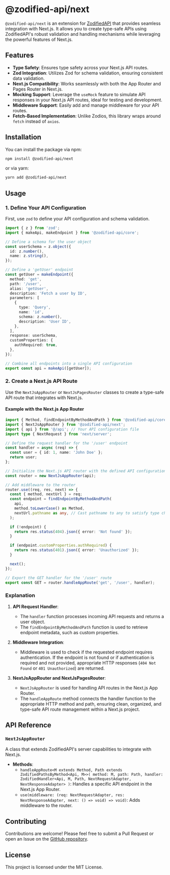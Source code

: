 # @zodified-api/next

`@zodified-api/next` is an extension for [ZodifiedAPI](https://www.npmjs.com/package/@zodified-api/core) that provides seamless integration with Next.js. It allows you to create type-safe APIs using ZodifiedAPI's robust validation and handling mechanisms while leveraging the powerful features of Next.js.

## Features

- **Type Safety**: Ensures type safety across your Next.js API routes.
- **Zod Integration**: Utilizes Zod for schema validation, ensuring consistent data validation.
- **Next.js Compatibility**: Works seamlessly with both the App Router and Pages Router in Next.js.
- **Mocking Support**: Leverage the `useMock` feature to simulate API responses in your Next.js API routes, ideal for testing and development.
- **Middleware Support**: Easily add and manage middleware for your API routes.
- **Fetch-Based Implementation**: Unlike Zodios, this library wraps around `fetch` instead of `axios`.

## Installation

You can install the package via npm:

```bash
npm install @zodified-api/next
```

or via yarn:

```bash
yarn add @zodified-api/next
```

## Usage

### 1. Define Your API Configuration

First, use `zod` to define your API configuration and schema validation.

```typescript
import { z } from 'zod';
import { makeApi, makeEndpoint } from '@zodified-api/core';

// Define a schema for the user object
const userSchema = z.object({
  id: z.number(),
  name: z.string(),
});

// Define a 'getUser' endpoint
const getUser = makeEndpoint({
  method: 'get',
  path: '/user',
  alias: 'getUser',
  description: 'Fetch a user by ID',
  parameters: [
    {
      type: 'Query',
      name: 'id',
      schema: z.number(),
      description: 'User ID',
    },
  ],
  response: userSchema,
  customProperties: {
    authRequired: true,
  },
});

// Combine all endpoints into a single API configuration
export const api = makeApi([getUser]);
```

### 2. Create a Next.js API Route

Use the `NextJsAppRouter` or `NextJsPagesRouter` classes to create a type-safe API route that integrates with Next.js.

#### Example with the Next.js App Router

```typescript
import { Method, findEndpointByMethodAndPath } from '@zodified-api/core';
import { NextJsAppRouter } from '@zodified-api/next';
import { api } from '@/api'; // Your API configuration file
import type { NextRequest } from 'next/server';

// Define the request handler for the '/user' endpoint
const handler = async (req) => {
  const user = { id: 1, name: 'John Doe' };
  return user;
};

// Initialize the Next.js API router with the defined API configuration
const router = new NextJsAppRouter(api);

// Add middleware to the router
router.use((req, res, next) => {
  const { method, nextUrl } = req;
  const endpoint = findEndpointByMethodAndPath(
    api,
    method.toLowerCase() as Method,
    nextUrl.pathname as any, // Cast pathname to any to satisfy type checks
  );

  if (!endpoint) {
    return res.status(404).json({ error: 'Not found' });
  }

  if (endpoint.customProperties.authRequired) {
    return res.status(401).json({ error: 'Unauthorized' });
  }

  next();
});

// Export the GET handler for the '/user' route
export const GET = router.handleAppRoute('get', '/user', handler);
```

### Explanation

1. **API Request Handler**:
   - The `handler` function processes incoming API requests and returns a user object.
   - The `findEndpointByMethodAndPath` function is used to retrieve endpoint metadata, such as custom properties.

2. **Middleware Integration**:
   - Middleware is used to check if the requested endpoint requires authentication. If the endpoint is not found or if authentication is required and not provided, appropriate HTTP responses (`404 Not Found` or `401 Unauthorized`) are returned.

3. **NextJsAppRouter and NextJsPagesRouter**:
   - `NextJsAppRouter` is used for handling API routes in the Next.js App Router.
   - The `handleAppRoute` method connects the handler function to the appropriate HTTP method and path, ensuring clean, organized, and type-safe API route management within a Next.js project.

## API Reference

### `NextJsAppRouter`

A class that extends ZodifiedAPI's server capabilities to integrate with Next.js.

- **Methods**:
  - `handleAppRoute<M extends Method, Path extends ZodifiedPathsByMethod<Api, M>>(
      method: M,
      path: Path,
      handler: ZodifiedHandler<Api, M, Path, NextRequestAdapter, NextResponseAdapter>
    )`: Handles a specific API endpoint in the Next.js App Router.
  - `use(middleware: (req: NextRequestAdapter, res: NextResponseAdapter, next: () => void) => void)`: Adds middleware to the router.

## Contributing

Contributions are welcome! Please feel free to submit a Pull Request or open an Issue on the [GitHub repository](https://github.com/Euphysics/zodified-api.git).

## License

This project is licensed under the MIT License.
